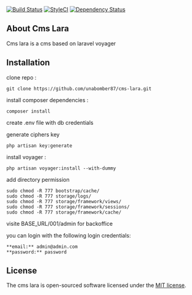 
[![Build Status](https://travis-ci.org/unabomber87/cms-lara.svg?branch=master)](https://travis-ci.org/unabomber87/cms-lara)
[![StyleCI](https://styleci.io/repos/75200892/shield?branch=master)](https://styleci.io/repos/75200892)
[![Dependency Status](https://www.versioneye.com/user/projects/58417f301f3a6d01f2f6f4cd/badge.svg?style=flat-square)](https://www.versioneye.com/user/projects/58417f301f3a6d01f2f6f4cd)

## About Cms Lara

Cms lara is a cms based on laravel voyager

## Installation

clone repo : 

```
git clone https://github.com/unabomber87/cms-lara.git
```

install composer dependencies : 

```
composer install
```

create .env file with db credentials <br>

generate ciphers key

```
php artisan key:generate
```

install voyager : 

```
php artisan voyager:install --with-dummy
```

add directory permission

```
sudo chmod -R 777 bootstrap/cache/
sudo chmod -R 777 storage/logs/
sudo chmod -R 777 storage/framework/views/
sudo chmod -R 777 storage/framework/sessions/
sudo chmod -R 777 storage/framework/cache/
```


visite BASE_URL/001/admin for backoffice <br>

you can login with the following login credentials:

```
**email:** admin@admin.com
**password:** password
```

## License

The cms lara is open-sourced software licensed under the [MIT license](http://opensource.org/licenses/MIT).
